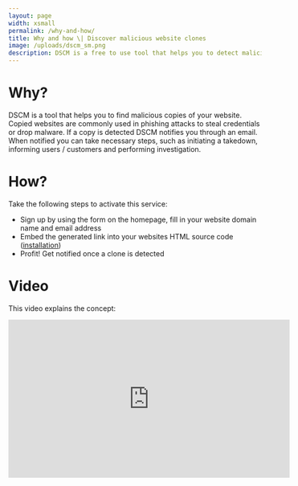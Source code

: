 ```yaml
---
layout: page
width: xsmall
permalink: /why-and-how/
title: Why and how \| Discover malicious website clones
image: /uploads/dscm_sm.png
description: DSCM is a free to use tool that helps you to detect malicious clones of your website. You need to fill in your website's domain name and email address to start detecting clones of your website.
---
```


# Why?

DSCM is a tool that helps you to find malicious copies of your website. Copied websites are commonly used in phishing attacks to steal credentials or drop malware. If a copy is detected DSCM notifies you through an email.
When notified you can take necessary steps, such as initiating a takedown, informing users / customers and performing investigation.

# How?

Take the following steps to activate this service:
- Sign up by using the form on the homepage, fill in your website domain name and email address
- Embed the generated link into your websites HTML source code (<a href="/installation">installation</a>)
- Profit! Get notified once a clone is detected

# Video

This video explains the concept:
<center><iframe width="560" height="315" src="https://www.youtube.com/embed/Vn6cuEaXwYw" title="YouTube video player" frameborder="0" allow="accelerometer; autoplay; clipboard-write; encrypted-media; gyroscope; picture-in-picture" allowfullscreen></iframe></center>
